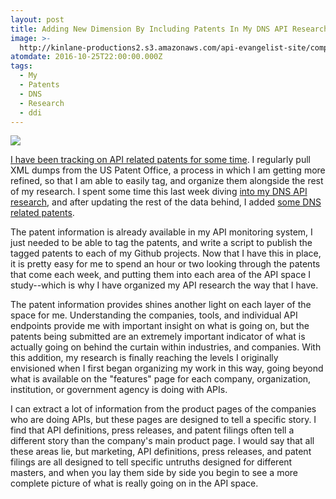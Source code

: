```yaml
---
layout: post
title: Adding New Dimension By Including Patents In My DNS API Research
image: >-
  http://kinlane-productions2.s3.amazonaws.com/api-evangelist-site/company/logos/uspto.png
atomdate: 2016-10-25T22:00:00.000Z
tags:
  - My
  - Patents
  - DNS
  - Research
  - ddi
---
```

[![](http://kinlane-productions2.s3.amazonaws.com/api-evangelist-site/company/logos/uspto.png)](http://dns.apievangelist.com/patents/)

[I have been tracking on API related patents for some time](http://apievangelist.com/2016/01/27/my-stance-on-apis-and-patents/). I regularly pull XML dumps from the US Patent Office, a process in which I am getting more refined, so that I am able to easily tag, and organize them alongside the rest of my research. I spent some time this last week diving [into my DNS API research](http://dns.apievangelist.com), and after updating the rest of the data behind, I added [some DNS related patents](http://dns.apievangelist.com/patents/).

The patent information is already available in my API monitoring system, I just needed to be able to tag the patents, and write a script to publish the tagged patents to each of my Github projects. Now that I have this in place, it is pretty easy for me to spend an hour or two looking through the patents that come each week, and putting them into each area of the API space I study--which is why I have organized my API research the way that I have.

The patent information provides shines another light on each layer of the space for me. Understanding the companies, tools, and individual API endpoints provide me with important insight on what is going on, but the patents being submitted are an extremely important indicator of what is actually going on behind the curtain within industries, and companies. With this addition, my research is finally reaching the levels I originally envisioned when I first began organizing my work in this way, going beyond what is available on the "features" page for each company, organization, institution, or government agency is doing with APIs.

I can extract a lot of information from the product pages of the companies who are doing APIs, but these pages are designed to tell a specific story. I find that API definitions, press releases, and patent filings often tell a different story than the company's main product page. I would say that all these areas lie, but marketing, API definitions, press releases, and patent filings are all designed to tell specific untruths designed for different masters, and when you lay them side by side you begin to see a more complete picture of what is really going on in the API space.